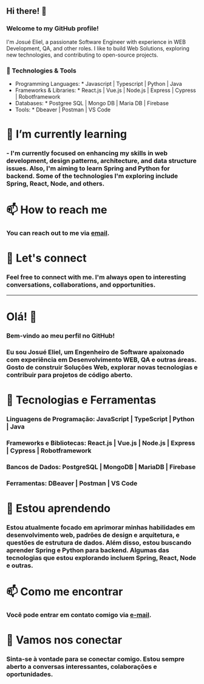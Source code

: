 ## Hi there! 👋
### Welcome to my GitHub profile!

I'm Josué Eliel, a passionate Software Engineer with experience in WEB Development, QA, and other roles. I like to build Web Solutions, exploring new technologies, and contributing to open-source projects.

### 🔧 Technologies & Tools
* Programming Languages: * Javascript | Typescript | Python | Java
* Frameworks & Libraries: * React.js | Vue.js | Node.js | Express | Cypress | Robotframework
* Databases: * Postgree SQL | Mongo DB | Maria DB | Firebase
* Tools: * Dbeaver | Postman | VS Code

# 🌱 I’m currently learning
### - I'm currently focused on enhancing my skills in web development, design patterns, architecture, and data structure issues. Also, I'm aiming to learn Spring and Python for backend. Some of the technologies I'm exploring include Spring, React, Node, and others.

# 📫 How to reach me
### You can reach out to me via [email](mailto:jejosu346@gmail.com).

# 💬 Let's connect
### Feel free to connect with me. I'm always open to interesting conversations, collaborations, and opportunities.

---

# Olá! 👋
### Bem-vindo ao meu perfil no GitHub!
### Eu sou Josué Eliel, um Engenheiro de Software apaixonado com experiência em Desenvolvimento WEB, QA e outras áreas. Gosto de construir Soluções Web, explorar novas tecnologias e contribuir para projetos de código aberto.

# 🔧 Tecnologias e Ferramentas
### Linguagens de Programação: JavaScript | TypeScript | Python | Java
### Frameworks e Bibliotecas: React.js | Vue.js | Node.js | Express | Cypress | Robotframework
### Bancos de Dados: PostgreSQL | MongoDB | MariaDB | Firebase
### Ferramentas: DBeaver | Postman | VS Code

# 🌱 Estou aprendendo
### Estou atualmente focado em aprimorar minhas habilidades em desenvolvimento web, padrões de design e arquitetura, e questões de estrutura de dados. Além disso, estou buscando aprender Spring e Python para backend. Algumas das tecnologias que estou explorando incluem Spring, React, Node e outras.

# 📫 Como me encontrar
### Você pode entrar em contato comigo via [e-mail](mailto:jejosu346@gmail.com).

# 💬 Vamos nos conectar
### Sinta-se à vontade para se conectar comigo. Estou sempre aberto a conversas interessantes, colaborações e oportunidades.



